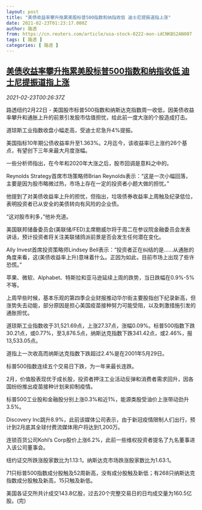 ```yaml
---
layout: post
title: "美债收益率攀升拖累美股标普500指数和纳指收低 迪士尼提振道指上涨"
date: 2021-02-23T01:23:17.000Z
author: 路透
from: https://cn.reuters.com/article/usa-stock-0222-mon-idCNKBS2AN007
tags: [ 路透 ]
categories: [ 路透 ]
---
```

<!--1614043397000-->
[美债收益率攀升拖累美股标普500指数和纳指收低 迪士尼提振道指上涨](https://cn.reuters.com/article/usa-stock-0222-mon-idCNKBS2AN007)
------

<div>
<div><i>2021-02-23T00:26:37Z</i></div><p>路透纽约2月22日 - 美国股市标普500指数和纳斯达克指数周一收低，因美债收益率攀升和通胀上升的前景引发股市估值担忧，给此前一度大涨的个股造成打击。</p><p>道琼斯工业指数收盘小幅走高，受迪士尼急升4%提振。</p><p>美国指标10年期公债收益率升至1.363%。2月迄今，该收益率已上涨约26个基点，有望创下三年来最大月度涨幅。</p><p>一些分析师指出，在今年和2020年大涨之后，股市回调是意料之中的。</p><p>Reynolds Strategy首席市场策略师Brian Reynolds表示：“这是一次小幅回落，主要是因为股市略微过热，市场上存在一定的投资者小题大做的担忧。”</p><p>他提到了对美债收益率上升的担忧，但指出，垃圾债券收益率上周触及纪录低位，表明投资者已从安全的美债转向有风险的企业债。</p><p>“这对股市利多，”他补充道。</p><p>美国联邦储备委员会(美联储/FED)主席鲍威尔将于周二在参议院金融委员会发表讲话，预计投资者将关注美联储鸽派前景是否会发生任何潜在变化。</p><p>Ally Invest首席投资策略师Lindsey Bell表示：“投资者正在纠结的是……从通胀的角度来看，这(美债收益率上升)意味着什么。正因为如此，目前市场上出现了些许恐慌。”</p><p>苹果、微软、Alphabet、特斯拉和亚马逊延续上周的跌势，当日跌幅在0.9%-5%不等。</p><p>上周早些时候，基本乐观的第四季企业财报推动华尔街主要股指创下纪录新高，但涨势失去动能，部分原因是担心美国疫苗接种努力可能受阻，以及刺激措施引发的通胀担忧。</p><p>道琼斯工业指数收于31,521.69点，上涨27.37点，涨幅0.09%。标普500指数下跌30.21点，或0.77%，至3,876.5点，纳斯达克指数下跌341.42点，或2.46%，报13,533.05点。</p><p>道指上一次收高而纳斯达克指数下跌超过2.4%是在2001年5月29日。</p><p>标普500指数连续五个交易日下跌，为一年来最长连跌。</p><p>2月，价值股表现优于成长股，投资者押注工业活动反弹和消费者需求回升，因各国纷纷推出疫苗接种计划来抑制疫情。</p><p>标普500工业股和金融股分别上涨0.3%和近1%，能源类股受油价上涨带动劲升3.5%。</p><p>Discovery Inc跳升8.9%，此前该媒体公司表示，由于新冠疫情限制人们出行，预计到2月底其全球付费流媒体用户将达到1,200万。</p><p>连锁百货公司Kohl’s Corp股价上涨6.2%，此前一些维权投资者提名了九名董事进入该公司董事会。</p><p>纽约证交所跌涨股家数比为1.13:1，纳斯达克市场跌涨股家数比为1.63:1。</p><p>71只标普500指数成分股触及52周新高，没有成分股触及新低；有268只纳斯达克指数成分股触及新高，15只触及新低。</p><p>美国各证交所共计成交143.8亿股，过去20个完整交易日的日均成交量为160.5亿股。(完)</p>
</div>
